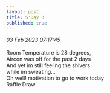 ```yaml
---
layout: post
title: S'Day 3
published: true
---
```

_03 Feb 2023 07:17:45_
<br>
<br>
Room Temperature is 28 degrees,
<br>
Aircon was off for the past 2 days
<br>
And yet im still feeling the shivers
<br>
while im sweating...
<br>
Oh well! motivation to go to work today
<br>
Raffle Draw
